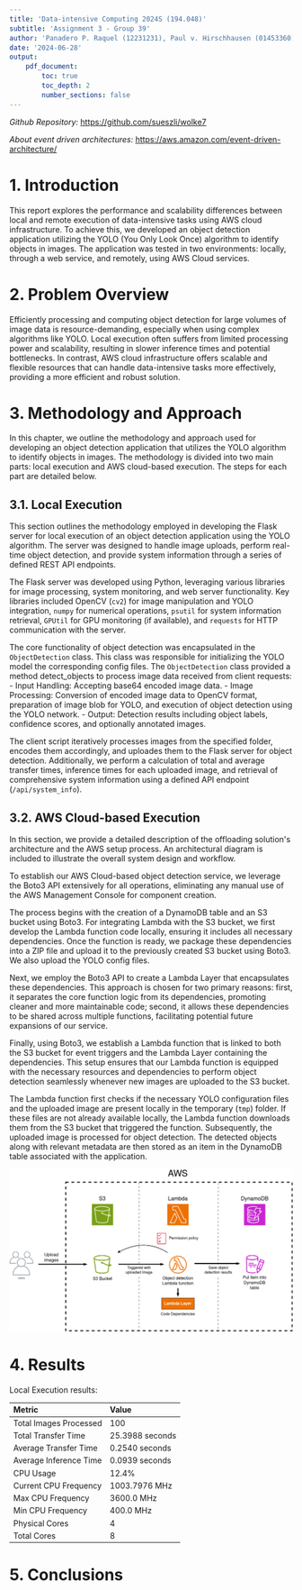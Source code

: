```yaml
---
title: 'Data-intensive Computing 2024S (194.048)'
subtitle: 'Assignment 3 - Group 39'
author: 'Panadero P. Raquel (12231231), Paul v. Hirschhausen (01453360), Yahya Jabary (11912007)'
date: '2024-06-28'
output:
    pdf_document:
        toc: true
        toc_depth: 2
        number_sections: false
---
```


*Github Repository:* <https://github.com/sueszli/wolke7>

*About event driven architectures:* https://aws.amazon.com/event-driven-architecture/


# 1. Introduction

This report explores the performance and scalability differences between local and remote execution of data-intensive tasks using AWS cloud infrastructure. To achieve this, we developed an object detection application utilizing the YOLO (You Only Look Once) algorithm to identify objects in images. The application was tested in two environments: locally, through a web service, and remotely, using AWS Cloud services.

# 2. Problem Overview

Efficiently processing and computing object detection for large volumes of image data is resource-demanding, especially when using complex algorithms like YOLO. Local execution often suffers from limited processing power and scalability, resulting in slower inference times and potential bottlenecks. In contrast, AWS cloud infrastructure offers scalable and flexible resources that can handle data-intensive tasks more effectively, providing a more efficient and robust solution.

# 3. Methodology and Approach

In this chapter, we outline the methodology and approach used for developing an object detection application that utilizes the YOLO algorithm to identify objects in images. The methodology is divided into two main parts: local execution and AWS cloud-based execution. The steps for each part are detailed below.

## 3.1. Local Execution

This section outlines the methodology employed in developing the Flask server for local execution of an object detection application using the YOLO algorithm. The server was designed to handle image uploads, perform real-time object detection, and provide system information through a series of defined REST API endpoints.

The Flask server was developed using Python, leveraging various libraries for image processing, system monitoring, and web server functionality. Key libraries included OpenCV (`cv2`) for image manipulation and YOLO integration, `numpy` for numerical operations, `psutil` for system information retrieval, `GPUtil` for GPU monitoring (if available), and `requests` for HTTP communication with the server.

The core functionality of object detection was encapsulated in the `ObjectDetection` class. This class was responsible for initializing the YOLO model the corresponding config files. The `ObjectDetection` class provided a method detect_objects to process image data received from client requests: - Input Handling: Accepting base64 encoded image data. - Image Processing: Conversion of encoded image data to OpenCV format, preparation of image blob for YOLO, and execution of object detection using the YOLO network. - Output: Detection results including object labels, confidence scores, and optionally annotated images.

The client script iteratively processes images from the specified folder, encodes them accordingly, and uploades them to the Flask server for object detection. Additionally, we perform a calculation of total and average transfer times, inference times for each uploaded image, and retrieval of comprehensive system information using a defined API endpoint (`/api/system_info`).

## 3.2. AWS Cloud-based Execution

In this section, we provide a detailed description of the offloading solution's architecture and the AWS setup process. An architectural diagram is included to illustrate the overall system design and workflow.

To establish our AWS Cloud-based object detection service, we leverage the Boto3 API extensively for all operations, eliminating any manual use of the AWS Management Console for component creation.

The process begins with the creation of a DynamoDB table and an S3 bucket using Boto3. For integrating Lambda with the S3 bucket, we first develop the Lambda function code locally, ensuring it includes all necessary dependencies. Once the function is ready, we package these dependencies into a ZIP file and upload it to the previously created S3 bucket using Boto3. We also upload the YOLO config files. 

Next, we employ the Boto3 API to create a Lambda Layer that encapsulates these dependencies. This approach is chosen for two primary reasons: first, it separates the core function logic from its dependencies, promoting cleaner and more maintainable code; second, it allows these dependencies to be shared across multiple functions, facilitating potential future expansions of our service.

Finally, using Boto3, we establish a Lambda function that is linked to both the S3 bucket for event triggers and the Lambda Layer containing the dependencies. This setup ensures that our Lambda function is equipped with the necessary resources and dependencies to perform object detection seamlessly whenever new images are uploaded to the S3 bucket.

The Lambda function first checks if the necessary YOLO configuration files and the uploaded image are present locally in the temporary (`tmp`) folder. If these files are not already available locally, the Lambda function downloads them from the S3 bucket that triggered the function. Subsequently, the uploaded image is processed for object detection. The detected objects along with relevant metadata are then stored as an item in the DynamoDB table associated with the application.

![AWS Architecture for Object Detection](./assets/aws_architecture.png)

# 4. Results

Local Execution results:

| Metric                   | Value                              |
|:-------------------------|:-----------------------------------|
| Total Images Processed   | 100                                |
| Total Transfer Time      | 25.3988 seconds                    |
| Average Transfer Time    | 0.2540 seconds                     |
| Average Inference Time   | 0.0939 seconds                     |
| CPU Usage                | 12.4%                              |
| Current CPU Frequency    | 1003.7976 MHz                      |
| Max CPU Frequency        | 3600.0 MHz                         |
| Min CPU Frequency        | 400.0 MHz                          |
| Physical Cores           | 4                                  |
| Total Cores              | 8                                  |

# 5. Conclusions

